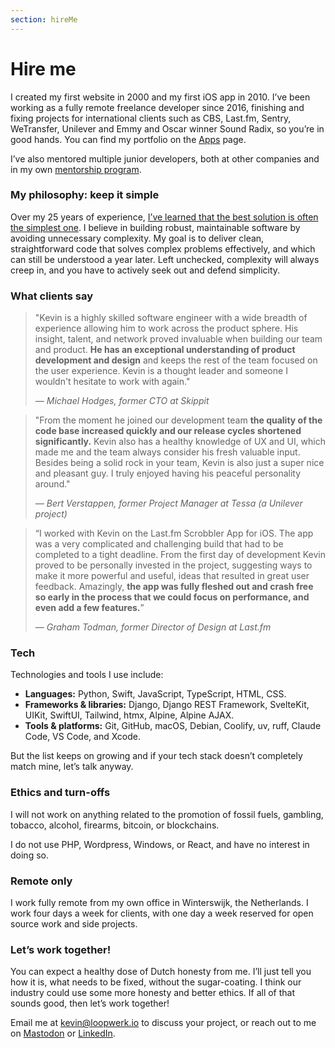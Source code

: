 ```yaml
---
section: hireMe
---
```


# Hire me

I created my first website in 2000 and my first iOS app in 2010. I’ve been working as a fully remote freelance developer since 2016, finishing and fixing projects for international clients such as CBS, Last.fm, Sentry, WeTransfer, Unilever and Emmy and Oscar winner Sound Radix, so you’re in good hands. You can find my portfolio on the [Apps](/apps/) page.

I’ve also mentored multiple junior developers, both at other companies and in my own [mentorship program](/mentor/).

### My philosophy: keep it simple

Over my 25 years of experience, [I’ve learned that the best solution is often the simplest one](/articles/2025/25-years-chasing-simplicity/). I believe in building robust, maintainable software by avoiding unnecessary complexity. My goal is to deliver clean, straightforward code that solves complex problems effectively, and which can still be understood a year later. Left unchecked, complexity will always creep in, and you have to actively seek out and defend simplicity.

### What clients say

> "Kevin is a highly skilled software engineer with a wide breadth of experience allowing him to work across the product sphere. His insight, talent, and network proved invaluable when building our team and product. **He has an exceptional understanding of product development and design** and keeps the rest of the team focused on the user experience. Kevin is a thought leader and someone I wouldn't hesitate to work with again."
>
> <cite>&mdash; Michael Hodges, former CTO at Skippit</cite>

> "From the moment he joined our development team **the quality of the code base increased quickly and our release cycles shortened significantly.** Kevin also has a healthy knowledge of UX and UI, which made me and the team always consider his fresh valuable input. Besides being a solid rock in your team, Kevin is also just a super nice and pleasant guy. I truly enjoyed having his peaceful personality around."
>
> <cite>&mdash; Bert Verstappen, former Project Manager at Tessa (a Unilever project)</cite>

> “I worked with Kevin on the Last.fm Scrobbler App for iOS. The app was a very complicated and challenging build that had to be completed to a tight deadline. From the first day of development Kevin proved to be personally invested in the project, suggesting ways to make it more powerful and useful, ideas that resulted in great user feedback. Amazingly, **the app was fully fleshed out and crash free so early in the process that we could focus on performance, and even add a few features.**”
> >
> <cite>&mdash; Graham Todman, former Director of Design at Last.fm</cite>

### Tech

Technologies and tools I use include:

*   **Languages:** Python, Swift, JavaScript, TypeScript, HTML, CSS.
*   **Frameworks & libraries:** Django, Django REST Framework, SvelteKit, UIKit, SwiftUI, Tailwind, htmx, Alpine, Alpine AJAX.
*   **Tools & platforms:** Git, GitHub, macOS, Debian, Coolify, uv, ruff, Claude Code, VS Code, and Xcode.

But the list keeps on growing and if your tech stack doesn’t completely match mine, let’s talk anyway.

### Ethics and turn-offs
I will not work on anything related to the promotion of fossil fuels, gambling, tobacco, alcohol, firearms, bitcoin, or blockchains.

I do not use PHP, Wordpress, Windows, or React, and have no interest in doing so.

### Remote only
I work fully remote from my own office in Winterswijk, the Netherlands. I work four days a week for clients, with one day a week reserved for open source work and side projects.

### Let’s work together!
You can expect a healthy dose of Dutch honesty from me. I’ll just tell you how it is, what needs to be fixed, without the sugar-coating. I think our industry could use some more honesty and better ethics. If all of that sounds good, then let’s work together!

Email me at <kevin@loopwerk.io> to discuss your project, or reach out to me on [Mastodon](https://hachyderm.io/@kevinrenskers) or [LinkedIn](https://www.linkedin.com/in/kevinrenskers/).